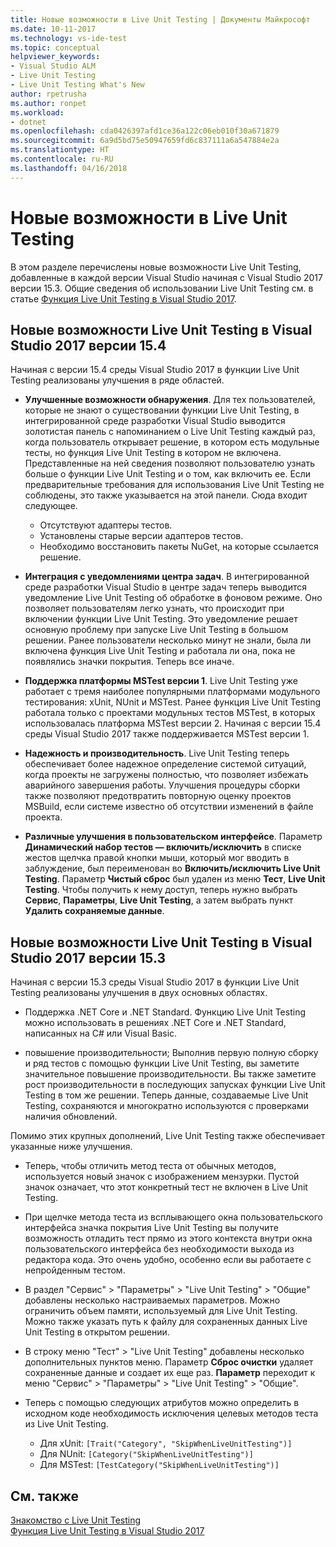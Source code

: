 ```yaml
---
title: Новые возможности в Live Unit Testing | Документы Майкрософт
ms.date: 10-11-2017
ms.technology: vs-ide-test
ms.topic: conceptual
helpviewer_keywords:
- Visual Studio ALM
- Live Unit Testing
- Live Unit Testing What's New
author: rpetrusha
ms.author: ronpet
ms.workload:
- dotnet
ms.openlocfilehash: cda0426397afd1ce36a122c06eb010f30a671879
ms.sourcegitcommit: 6a9d5bd75e50947659fd6c837111a6a547884e2a
ms.translationtype: HT
ms.contentlocale: ru-RU
ms.lasthandoff: 04/16/2018
---
```

# <a name="whats-new-in-live-unit-testing"></a>Новые возможности в Live Unit Testing

В этом разделе перечислены новые возможности Live Unit Testing, добавленные в каждой версии Visual Studio начиная с Visual Studio 2017 версии 15.3. Общие сведения об использовании Live Unit Testing см. в статье [Функция Live Unit Testing в Visual Studio 2017](live-unit-testing.md).

## <a name="whats-new-in-live-unit-testing-for-visual-studio-2017-version-154"></a>Новые возможности Live Unit Testing в Visual Studio 2017 версии 15.4

Начиная с версии 15.4 среды Visual Studio 2017 в функции Live Unit Testing реализованы улучшения в ряде областей.

- **Улучшенные возможности обнаружения**. Для тех пользователей, которые не знают о существовании функции Live Unit Testing, в интегрированной среде разработки Visual Studio выводится золотистая панель с напоминанием о Live Unit Testing каждый раз, когда пользователь открывает решение, в котором есть модульные тесты, но функция Live Unit Testing в котором не включена. Представленные на ней сведения позволяют пользователю узнать больше о функции Live Unit Testing и о том, как включить ее. Если предварительные требования для использования Live Unit Testing не соблюдены, это также указывается на этой панели. Сюда входит следующее.

   - Отсутствуют адаптеры тестов.
   - Установлены старые версии адаптеров тестов.
   - Необходимо восстановить пакеты NuGet, на которые ссылается решение. 

- **Интеграция с уведомлениями центра задач**. В интегрированной среде разработки Visual Studio в центре задач теперь выводится уведомление Live Unit Testing об обработке в фоновом режиме. Оно позволяет пользователям легко узнать, что происходит при включении функции Live Unit Testing. Это уведомление решает основную проблему при запуске Live Unit Testing в большом решении. Ранее пользователи несколько минут не знали, была ли включена функция Live Unit Testing и работала ли она, пока не появлялись значки покрытия. Теперь все иначе.

- **Поддержка платформы MSTest версии 1**. Live Unit Testing уже работает с тремя наиболее популярными платформами модульного тестирования: xUnit, NUnit и MSTest. Ранее функция Live Unit Testing работала только с проектами модульных тестов MSTest, в которых использовалась платформа MSTest версии 2. Начиная с версии 15.4 среды Visual Studio 2017 также поддерживается MSTest версии 1. 

- **Надежность и производительность**. Live Unit Testing теперь обеспечивает более надежное определение системой ситуаций, когда проекты не загружены полностью, что позволяет избежать аварийного завершения работы. Улучшения процедуры сборки также позволяют предотвратить повторную оценку проектов MSBuild, если системе известно об отсутствии изменений в файле проекта.  

- **Различные улучшения в пользовательском интерфейсе**. Параметр **Динамический набор тестов — включить/исключить** в списке жестов щелчка правой кнопки мыши, который мог вводить в заблуждение, был переименован во **Включить/исключить Live Unit Testing**. Параметр **Чистый сброс** был удален из меню **Тест**, **Live Unit Testing**. Чтобы получить к нему доступ, теперь нужно выбрать **Сервис**, **Параметры**, **Live Unit Testing**, а затем выбрать пункт **Удалить сохраняемые данные**.

## <a name="whats-new-in-live-unit-testing-for-visual-studio-2017-version-153"></a>Новые возможности Live Unit Testing в Visual Studio 2017 версии 15.3

Начиная с версии 15.3 среды Visual Studio 2017 в функции Live Unit Testing реализованы улучшения в двух основных областях.

- Поддержка .NET Core и .NET Standard. Функцию Live Unit Testing можно использовать в решениях .NET Core и .NET Standard, написанных на C# или Visual Basic.
 
-  повышение производительности; Выполнив первую полную сборку и ряд тестов с помощью функции Live Unit Testing, вы заметите значительное повышение производительности. Вы также заметите рост производительности в последующих запусках функции Live Unit Testing в том же решении. Теперь данные, создаваемые Live Unit Testing, сохраняются и многократно используются с проверками наличия обновлений. 
 
Помимо этих крупных дополнений, Live Unit Testing также обеспечивает указанные ниже улучшения. 

- Теперь, чтобы отличить метод теста от обычных методов, используется новый значок с изображением мензурки. Пустой значок означает, что этот конкретный тест не включен в Live Unit Testing. 

- При щелчке метода теста из всплывающего окна пользовательского интерфейса значка покрытия Live Unit Testing вы получите возможность отладить тест прямо из этого контекста внутри окна пользовательского интерфейса без необходимости выхода из редактора кода. Это очень удобно, особенно если вы работаете с непройденным тестом.  

- В раздел "Сервис" > "Параметры" > "Live Unit Testing" > "Общие" добавлены несколько настраиваемых параметров. Можно ограничить объем памяти, используемый для Live Unit Testing. Можно также указать путь к файлу для сохраненных данных Live Unit Testing в открытом решении. 

- В строку меню "Тест" > "Live Unit Testing" добавлены несколько дополнительных пунктов меню. Параметр **Сброс очистки** удаляет сохраненные данные и создает их еще раз. **Параметр** переходит к меню "Сервис" > "Параметры" > "Live Unit Testing" > "Общие".
  
- Теперь с помощью следующих атрибутов можно определить в исходном коде необходимость исключения целевых методов теста из Live Unit Testing.
   - Для xUnit: `[Trait("Category", "SkipWhenLiveUnitTesting")]`
   - Для NUnit: `[Category("SkipWhenLiveUnitTesting")]`
   - Для MSTest: `[TestCategory("SkipWhenLiveUnitTesting")]`

## <a name="see-also"></a>См. также
[Знакомство с Live Unit Testing](live-unit-testing-intro.md)   
[Функция Live Unit Testing в Visual Studio 2017](live-unit-testing.md)

